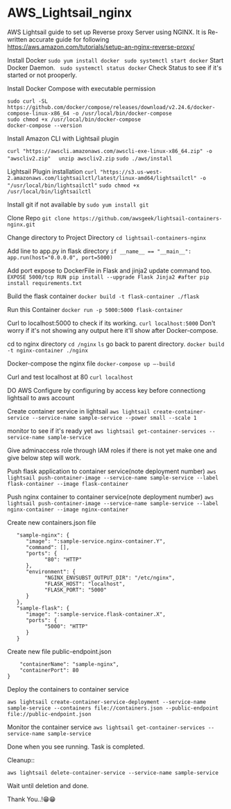 

# AWS_Lightsail_nginx
AWS Lightsail guide to set up Reverse proxy Server using NGINX.
It is Re-written accurate guide for following
https://aws.amazon.com/tutorials/setup-an-nginx-reverse-proxy/


Install Docker
```sudo yum install docker```
``` sudo systemctl start docker``` Start Docker Daemon.
``` sudo systemctl status docker``` Check Status to see if it's started or not prooperly.

Install Docker Compose with executable permission
```
sudo curl -SL https://github.com/docker/compose/releases/download/v2.24.6/docker-compose-linux-x86_64 -o /usr/local/bin/docker-compose
sudo chmod +x /usr/local/bin/docker-compose
docker-compose --version
```

Install Amazon CLI with Lightsail plugin

```curl "https://awscli.amazonaws.com/awscli-exe-linux-x86_64.zip" -o "awscliv2.zip"```
```  unzip awscliv2.zip```
  ```sudo ./aws/install```

Lightsail Plugin installation
```curl "https://s3.us-west-2.amazonaws.com/lightsailctl/latest/linux-amd64/lightsailctl" -o "/usr/local/bin/lightsailctl"```
```sudo chmod +x /usr/local/bin/lightsailctl```

Install git if not available by ```sudo yum install git```


Clone Repo
```git clone https://github.com/awsgeek/lightsail-containers-nginx.git```

Change directory to Project Directory
```cd lightsail-containers-nginx```

Add line to app.py in flask directory
	```if __name__ == "__main__":
	   app.run(host="0.0.0.0", port=5000)```
	   
Add port expose to DockerFile in Flask and jinja2 update command too.
	```EXPOSE 5000/tcp
	RUN pip install --upgrade Flask Jinja2 #after pip install requirements.txt```
	
Build the flask container
```docker build -t flask-container ./flask```

Run this Container
```docker run -p 5000:5000 flask-container```

Curl to localhost:5000 to check if its working.
```curl localhost:5000```
Don't worry if it's not showing any output here it'll show after Docker-compose.

cd to nginx directory
```cd /nginx```
``` ls ```
go back to parent directory.
```docker build -t nginx-container ./nginx```

Docker-compose the nginx file
```docker-compose up –-build```

Curl and test localhost at 80
```curl localhost```

DO AWS Configure by configuring by access key before connectiong lightsail to aws account 

Create container service in lightsail 
```aws lightsail create-container-service --service-name sample-service --power small --scale 1```

monitor to see if it's ready yet
```aws lightsail get-container-services --service-name sample-service```

Give adminaccess role through IAM roles if there is not yet make one and give below step will work.

Push flask application to container service(note deployment number)
```aws lightsail push-container-image --service-name sample-service --label flask-container --image flask-container```

Push nginx container to container service(note deployment number)
```aws lightsail push-container-image --service-name sample-service --label nginx-container --image nginx-container```

Create new containers.json file 

```{
   "sample-nginx": {
      "image": ":sample-service.nginx-container.Y",
      "command": [],
      "ports": {
            "80": "HTTP"
      },
      "environment": {
            "NGINX_ENVSUBST_OUTPUT_DIR": "/etc/nginx",
            "FLASK_HOST": "localhost",
            "FLASK_PORT": "5000"
      }
   },
   "sample-flask": {
      "image": ":sample-service.flask-container.X",
      "ports": {
            "5000": "HTTP"
      }
   }
  ``` 
Create new file public-endpoint.json
```{
    "containerName": "sample-nginx",
    "containerPort": 80
}
```

Deploy the containers to container service

```aws lightsail create-container-service-deployment --service-name sample-service --containers file://containers.json --public-endpoint file://public-endpoint.json```

Monitor the container service
```aws lightsail get-container-services --service-name sample-service```

Done when you see running. Task is completed.

Cleanup::

```aws lightsail delete-container-service --service-name sample-service```

Wait until deletion and done.

Thank You..!😁😁








